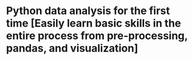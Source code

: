 # Python data analysis for the first time [Easily learn basic skills in the entire process from pre-processing, pandas, and visualization]